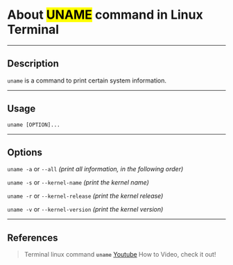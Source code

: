 
# About <mark>UNAME</mark> command in Linux Terminal 
---

## Description

`uname` is a command to print certain system information.

---
## Usage 

```
uname [OPTION]...
```
---
## Options

`uname -a` or `--all`  *(print all information, in the following order)*

`uname -s` or `--kernel-name` *(print the kernel name)*

`uname -r` or `--kernel-release` *(print the kernel release)*

`uname -v` or `--kernel-version` *(print the kernel version)*

---
## References 

> Terminal linux command **`uname`** [Youtube](https://www.youtube.com/watch?v=NRV4PpyiSeQ) How to Video, check it out!